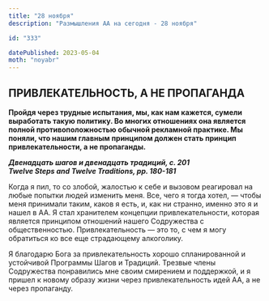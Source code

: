 ```yaml
---
title: "28 ноября"
description: "Размышления АА на сегодня - 28 ноября"

id: "333"

datePublished: 2023-05-04
moth: "noyabr"
---
```


## ПРИВЛЕКАТЕЛЬНОСТЬ, А НЕ ПРОПАГАНДА

**Пройдя через трудные испытания, мы, как нам кажется, сумели выработать такую
политику. Во многих отношениях она является полной противоположностью обычной
рекламной практике. Мы поняли, что нашим главным принципом должен стать
принцип привлекательности, а не пропаганды.**

**_Двенадцать шагов и двенадцать традиций, с. 201  
Twelve Steps and Twelve Traditions, pp. 180-181_**

Когда я пил, то со злобой, жалостью к себе и вызовом реагировал на любые
попытки людей изменить меня. Все, чего я тогда хотел, — чтобы меня принимали
таким, каков я есть, и, как ни странно, именно это я и нашел в АА. Я стал
хранителем концепции привлекательности, которая является принципом отношений
нашего Содружества с общественностью. Привлекательность — это то, с чем я могу
обратиться ко все еще страдающему алкоголику.

Я благодарю Бога за привлекательность хорошо спланированной и устойчивой
Программы Шагов и Традиций. Трезвые члены Содружества понравились мне своим
смирением и поддержкой, и я пришел к новому образу жизни через
привлекательность идей АА, а не через пропаганду.
